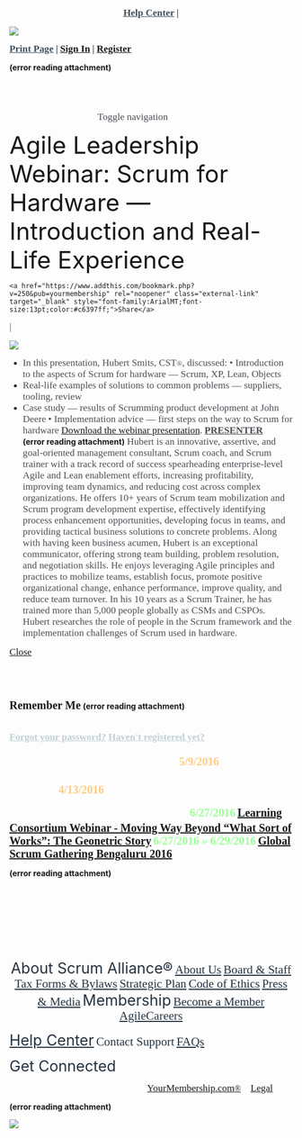 <p style="text-align:center;margin:0"><a href="https://membership.scrumalliance.org/?HelpCenter" rel="noopener" class="external-link" target="_blank" style="font-family:Arial-BoldMT;font-size:13pt;color:#404f5bff;"><b>Help Center</b></a> <span style="font-family:Arial-BoldMT;font-size:13pt;color:#404f5bff;"><b>|</b></span> 

![](Bild.png)

<a href="https://membership.scrumalliance.org/page/ScrumForHardware#" rel="noopener" class="external-link" target="_blank" style="font-family:Arial-BoldMT;font-size:13pt;color:#404f5bff;"><b>Print Page</b></a> <span style="font-family:Arial-BoldMT;font-size:13pt;color:#404f5bff;"><b>|</b></span> <a href="https://membership.scrumalliance.org/login.aspx" rel="noopener" class="external-link" target="_blank" style="font-family:Arial-BoldMT;font-size:13pt;color:#dca0dff;"><b>Sign In</b></a> <span style="font-family:Arial-BoldMT;font-size:13pt;color:#404f5bff;"><b>|</b></span> <a href="https://membership.scrumalliance.org/general/register_start.asp" rel="noopener" class="external-link" target="_blank" style="font-family:Arial-BoldMT;font-size:13pt;color:#dca0dff;"><b>Register</b></a> 
</p>



 **(error reading attachment)**

<span style="font-size:24pt;color:#fffefeff;">COMMUNITY</span>



<p style="text-align:center;margin:0">
<span style="font-family:ArialMT;font-size:13pt;color:#4b4e54ff;">Toggle navigation</span>
<span style="font-family:Arial-BoldMT;font-size:15pt;color:#fffefeff;"><b>MENU</b></span>




</p>




<span style="font-size:32pt;color:#191919ff;">Agile Leadership Webinar: Scrum for Hardware — Introduction and Real-Life Experience</span> 

	<a href="https://www.addthis.com/bookmark.php?v=250&pub=yourmembership" rel="noopener" class="external-link" target="_blank" style="font-family:ArialMT;font-size:13pt;color:#c6397ff;">Share</a>
<span style="font-family:ArialMT;font-size:13pt;color:#4b4e54ff;">|</span>	







			
	

![](Bild.jpeg)

	
- <span style="font-family:ArialMT;font-size:13pt;color:#4b4e54ff;">In this presentation, Hubert Smits, CST</span><span style="font-family:ArialMT;font-size:9.75pt;color:#4b4e54ff;">®</span><span style="font-family:ArialMT;font-size:13pt;color:#4b4e54ff;">, discussed:		•	Introduction to the aspects of Scrum for hardware — Scrum, XP, Lean, Objects</span>
- <span style="font-family:ArialMT;font-size:13pt;color:#4b4e54ff;">Real-life examples of solutions to common problems — suppliers, tooling, review</span>
- <span style="font-family:ArialMT;font-size:13pt;color:#4b4e54ff;">Case study — results of Scrumming product development at John Deere</span>
	<span style="font-family:ArialMT;font-size:13pt;color:#4b4e54ff;">•	Implementation advice — first steps on the way to Scrum for hardware</span>	<a href="https://c.ymcdn.com/sites/membership.scrumalliance.org/resource/resmgr/Files/AgileLeadership/AL_Webinar_06152016_Presenta.pdf" rel="noopener" class="external-link" target="_blank" style="font-family:ArialMT;font-size:13pt;color:#dca0dff;">Download the webinar presentation</a><span style="font-family:ArialMT;font-size:13pt;color:#4b4e54ff;">.</span>
<span style="font-family:Arial-BoldMT;font-size:13pt;color:#4b4e54ff;"><b><u>PRESENTER</u></b></span>	
 **(error reading attachment)**
<span style="font-family:ArialMT;font-size:13pt;color:#4b4e54ff;">Hubert is an innovative, assertive, and goal-oriented management consultant, Scrum coach, and Scrum trainer with a track record of success spearheading enterprise-level Agile and Lean enablement efforts, increasing profitability, improving team dynamics, and reducing cost across complex organizations. He offers 10+ years of Scrum team mobilization and Scrum program development expertise, effectively identifying process enhancement opportunities, developing focus in teams, and providing tactical business solutions to concrete problems. Along with having keen business acumen, Hubert is an exceptional communicator, offering strong team building, problem resolution, and negotiation skills. He enjoys leveraging Agile principles and practices to mobilize teams, establish focus, promote positive organizational change, enhance performance, improve quality, and reduce team turnover. In his 10 years as a Scrum Trainer, he has trained more than 5,000 people globally as CSMs and CSPOs. Hubert researches the role of people in the Scrum framework and the implementation challenges of Scrum used in hardware.</span>	

<a href="https://membership.scrumalliance.org/page/ScrumForHardware#" rel="noopener" class="external-link" target="_blank" style="font-family:ArialMT;font-size:13pt;color:#c6397ff;">Close</a>




<span style="font-size:28pt;color:#fffefeff;"><b>Sign In</b></span>




<span style="font-family:Arial-BoldMT;font-size:15pt;color:#000ff;"><b>Remember Me</b></span>
 **(error reading attachment)**

<a href="https://membership.scrumalliance.org/general/email_pass.asp" rel="noopener" class="external-link" target="_blank" style="font-family:Arial-BoldMT;font-size:13pt;color:#c1cfd4ff;"><b>Forgot your password?</b></a>
<a href="https://membership.scrumalliance.org/general/register_start.asp" rel="noopener" class="external-link" target="_blank" style="font-family:Arial-BoldMT;font-size:13pt;color:#c1cfd4ff;"><b>Haven't registered yet?</b></a>
<span style="font-size:28pt;color:#fffefeff;"><b>Scrum Alliance News</b></span>
<a href="https://membership.scrumalliance.org/members/blog_view.asp?id=1312418" rel="noopener" class="external-link" target="_blank" style="color:#fffefeff;"><b>more</b></a>
<span style="font-family:Arial-BoldMT;font-size:15pt;color:#fdcc83ff;"><b>5/9/2016</b></span>
<a href="https://membership.scrumalliance.org/members/blog_view.asp?id=1312418&post=246548" rel="noopener" class="external-link" target="_blank" style="font-family:Arial-BoldMT;font-size:15pt;color:#fffefeff;"><b>How to Retrieve your One-Time Digital Version of AgileVox Magazine</b></a>
<span style="font-family:Arial-BoldMT;font-size:15pt;color:#fdcc83ff;"><b>4/13/2016</b></span>
<a href="https://membership.scrumalliance.org/members/blog_view.asp?id=1312418&post=244319" rel="noopener" class="external-link" target="_blank" style="font-family:Arial-BoldMT;font-size:15pt;color:#fffefeff;"><b>Step-by-Step Process to Claim Your Membership</b></a>
<span style="font-size:28pt;color:#fffefeff;"><b>Calendar</b></span>
<a href="https://membership.scrumalliance.org/events/event_list.asp" rel="noopener" class="external-link" target="_blank" style="color:#fffefeff;"><b>more</b></a>
<span style="font-family:Arial-BoldMT;font-size:15pt;color:#9cff97ff;"><b>6/27/2016</b></span> <a href="https://membership.scrumalliance.org/events/EventDetails.aspx?id=829236" rel="noopener" class="external-link" target="_blank" style="font-family:Arial-BoldMT;font-size:15pt;color:#dca0dff;"><b>Learning Consortium Webinar - Moving Way Beyond “What Sort of Works”: The Geonetric Story</b></a>
<span style="font-family:Arial-BoldMT;font-size:15pt;color:#9cff97ff;"><b>6/27/2016 » 6/29/2016</b></span> <a href="https://membership.scrumalliance.org/events/EventDetails.aspx?id=822617" rel="noopener" class="external-link" target="_blank" style="font-family:Arial-BoldMT;font-size:15pt;color:#dca0dff;"><b>Global Scrum Gathering Bengaluru 2016</b></a>








 **(error reading attachment)**


<p style="text-align:center;margin:0"><a href="http://www.agilecareers.com/" rel="noopener" class="external-link" target="_blank" style="font-family:ArialMT;font-size:17pt;color:#fffefeff;">AgileCareers</a> <span style="font-family:ArialMT;font-size:17pt;color:#fffefeff;">is dedicated to connecting Scrum and Agile organizations with qualified, passionate Agile professionals. We strive to Transform the World of Work by offering a platform that has the resources and technology to help build those professional synergies.</span>
</p>



<p style="text-align:center;margin:0">
<span style="font-size:20pt;color:#263441ff;">About Scrum Alliance®</span>
<a href="https://www.scrumalliance.org/about-us" rel="noopener" class="external-link" target="_blank" style="font-family:ArialMT;font-size:16pt;color:#263441ff;">About Us</a>
<a href="https://www.scrumalliance.org/about-us/board-and-staff" rel="noopener" class="external-link" target="_blank" style="font-family:ArialMT;font-size:16pt;color:#263441ff;">Board & Staff</a>
<a href="https://www.scrumalliance.org/about-us/tax-forms-and-bylaws" rel="noopener" class="external-link" target="_blank" style="font-family:ArialMT;font-size:16pt;color:#263441ff;">Tax Forms & Bylaws</a>
<a href="https://www.scrumalliance.org/scrum/media/ScrumAllianceMedia/Files%20and%20PDFs/About%20Us/2015-Strategy.pdf" rel="noopener" class="external-link" target="_blank" style="font-family:ArialMT;font-size:16pt;color:#263441ff;">Strategic Plan</a>
<a href="https://www.scrumalliance.org/code-of-ethics" rel="noopener" class="external-link" target="_blank" style="font-family:ArialMT;font-size:16pt;color:#263441ff;">Code of Ethics</a>
<a href="https://www.scrumalliance.org/about-us/press-room" rel="noopener" class="external-link" target="_blank" style="font-family:ArialMT;font-size:16pt;color:#263441ff;">Press & Media</a>
<span style="font-size:20pt;color:#263441ff;">Membership</span>
<a href="http://membership.scrumalliance.org/?page=MembershipLevels" rel="noopener" class="external-link" target="_blank" style="font-family:ArialMT;font-size:16pt;color:#263441ff;">Become a Member</a>
<a href="http://www.agilecareers.com/" rel="noopener" class="external-link" target="_blank" style="font-family:ArialMT;font-size:16pt;color:#263441ff;">AgileCareers</a>

<a href="https://membership.scrumalliance.org/?HelpCenter" rel="noopener" class="external-link" target="_blank" style="font-size:20pt;color:#263441ff;">Help Center</a>
<span style="font-family:ArialMT;font-size:16pt;color:#263441ff;">Contact Support</span>
<a href="https://www.scrumalliance.org/faqs" rel="noopener" class="external-link" target="_blank" style="font-family:ArialMT;font-size:16pt;color:#263441ff;">FAQs</a>

 
<span style="font-size:20pt;color:#263441ff;">Get Connected</span>



<span style="font-family:ArialMT;font-size:13pt;color:#fffefeff;">Membership Software Powered by</span> <a href="http://www.yourmembership.com/" rel="noopener" class="external-link" target="_blank" style="font-family:ArialMT;font-size:13pt;color:#dca0dff;">YourMembership.com</a><a href="http://www.yourmembership.com/" rel="noopener" class="external-link" target="_blank" style="font-family:ArialMT;font-size:11pt;color:#dca0dff;">®</a>  <span style="font-family:ArialMT;font-size:13pt;color:#fffefeff;">::</span>  <a href="https://membership.scrumalliance.org/ams/legal-privacy.htm" rel="noopener" class="external-link" target="_blank" style="font-family:ArialMT;font-size:13pt;color:#dca0dff;">Legal</a>

</p>



 **(error reading attachment)**









![](Daten)